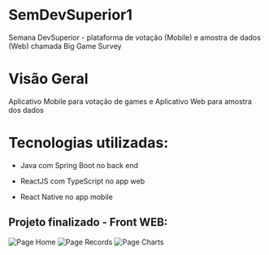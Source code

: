 # SemDevSuperior1
Semana DevSuperior - plataforma de votação (Mobile) e amostra de dados (Web) chamada Big Game Survey

# Visão Geral
Aplicativo Mobile para votação de games e Aplicativo Web para amostra dos dados

# Tecnologias utilizadas:
- Java com Spring Boot no back end

- ReactJS com TypeScript no app web

- React Native no app mobile

## Projeto finalizado - Front WEB:
<img src="https://i.ibb.co/1qjTJNy/front-WEBsds1.png" alt="Page Home">

<img src="https://i.ibb.co/QrXtPgB/front-WEBRecords.png" alt="Page Records">

<img src="https://i.ibb.co/Sszf5C1/front-WEBCharts.png" alt="Page Charts">
